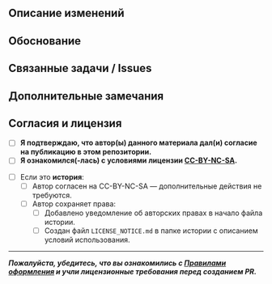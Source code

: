 ## Описание изменений
<!-- Кратко опишите, что меняется в данном Pull Request. Например:
1. Добавлена новая статья о корпорации.
2. Исправлены грамматические ошибки в разделе "Государства".
3. Уточнены детали лицензии и т. д.
-->

## Обоснование
<!-- Почему именно такие изменения потребовались?
Расскажите, какую проблему решаете или какую пользу вносите,
почему это упростит работу с лором. -->

## Связанные задачи / Issues
<!-- Упомяните связанные issue или задачи. Например:
- Closes #123 (если PR решает задачу #123)
- Частичное решение #456
-->

## Дополнительные замечания
<!-- Любые комментарии, которые хотите оставить ревьюерам:
- Требуется ли дополнительная правка или консультация?
- Есть ли оговорки по использованию (например, часть информации нельзя разглашать)?
- Любая другая контекстная информация. 
-->

## Согласия и лицензия

- [ ] **Я подтверждаю, что автор(ы) данного материала **дал(и) согласие** на публикацию в этом репозитории.**
- [ ] **Я ознакомился(-лась) с условиями лицензии [CC-BY-NC-SA](https://github.com/AsnDen/corvax-lore/blob/main/LICENSE.md).**

<!-- Для раздела "Истории": -->
- [ ] Если это **история**:
  - [ ] Автор согласен на CC-BY-NC-SA — дополнительные действия не требуются.
  - [ ] Автор сохраняет права:
    - [ ] Добавлено уведомление об авторских правах в начало файла истории.
    - [ ] Создан файл `LICENSE_NOTICE.md` в папке истории с описанием условий использования.

---
**_Пожалуйста, убедитесь, что вы ознакомились с [Правилами оформления](https://github.com/AsnDen/corvax-lore/blob/main/00_%D0%9F%D1%80%D0%B0%D0%B2%D0%B8%D0%BB%D0%B0_%D0%BE%D1%84%D0%BE%D1%80%D0%BC%D0%BB%D0%B5%D0%BD%D0%B8%D1%8F/README.md) и учли лицензионные требования перед созданием PR._**
